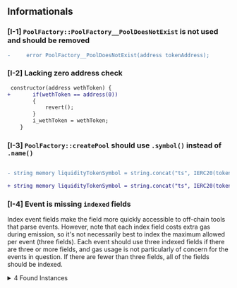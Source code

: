 ## Informationals

### [I-1] `PoolFactory::PoolFactory__PoolDoesNotExist` is not used and should be removed

```diff
-     error PoolFactory__PoolDoesNotExist(address tokenAddress);  
```

### [I-2] Lacking zero address check

```diff
 constructor(address wethToken) {
+       if(wethToken == address(0))
        {
            revert();
        }
        i_wethToken = wethToken;
    }
```


### [I-3] `PoolFactory::createPool` should use `.symbol()` instead of `.name()` 

```diff

- string memory liquidityTokenSymbol = string.concat("ts", IERC20(tokenAddress).name());

+ string memory liquidityTokenSymbol = string.concat("ts", IERC20(tokenAddress).symbol());


```

### [I-4]  Event is missing `indexed` fields

Index event fields make the field more quickly accessible to off-chain tools that parse events. However, note that each index field costs extra gas during emission, so it's not necessarily best to index the maximum allowed per event (three fields). Each event should use three indexed fields if there are three or more fields, and gas usage is not particularly of concern for the events in question. If there are fewer than three fields, all of the fields should be indexed.

<details><summary>4 Found Instances</summary>


- Found in src/PoolFactory.sol [Line: 35](src/PoolFactory.sol#L35)

    ```solidity
        event PoolCreated(address tokenAddress, address poolAddress);
    ```

- Found in src/TSwapPool.sol [Line: 52](src/TSwapPool.sol#L52)

    ```solidity
        event LiquidityAdded(
    ```

- Found in src/TSwapPool.sol [Line: 57](src/TSwapPool.sol#L57)

    ```solidity
        event LiquidityRemoved(
    ```

- Found in src/TSwapPool.sol [Line: 62](src/TSwapPool.sol#L62)

    ```solidity
        event Swap(
    ```

</details>